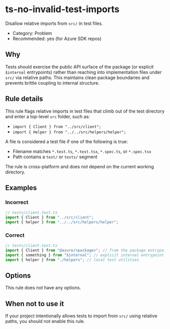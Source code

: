# ts-no-invalid-test-imports

Disallow relative imports from `src/` in test files.

- Category: Problem
- Recommended: yes (for Azure SDK repos)

## Why

Tests should exercise the public API surface of the package (or explicit `$internal` entrypoints) rather than reaching into implementation files under `src/` via relative paths. This maintains clean package boundaries and prevents brittle coupling to internal structure.

## Rule details

This rule flags relative imports in test files that climb out of the test directory and enter a top-level `src` folder, such as:

- `import { Client } from "../src/client";`
- `import { Helper } from "../../src/helpers/helper";`

A file is considered a test file if one of the following is true:

- Filename matches `*.test.ts`, `*.test.tsx`, `*.spec.ts`, or `*.spec.tsx`
- Path contains a `test/` or `tests/` segment

The rule is cross-platform and does not depend on the current working directory.

## Examples

### Incorrect

```ts
// tests/client.test.ts
import { Client } from "../src/client";
import { helper } from "../../src/helpers/helper";
```

### Correct

```ts
// tests/client.test.ts
import { Client } from "@azure/<package>"; // from the package entrypoint
import { something } from "$internal"; // explicit internal entrypoint
import { helper } from "./helpers"; // local test utilities
```

## Options

This rule does not have any options.

## When not to use it

If your project intentionally allows tests to import from `src/` using relative paths, you should not enable this rule.
